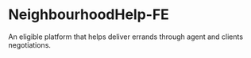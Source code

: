 # NeighbourhoodHelp-FE
An eligible platform that helps deliver errands through agent and clients negotiations.
